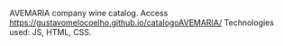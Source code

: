 
AVEMARIA company wine catalog. Access https://gustavomelocoelho.github.io/catalogoAVEMARIA/
Technologies used: JS, HTML, CSS.
